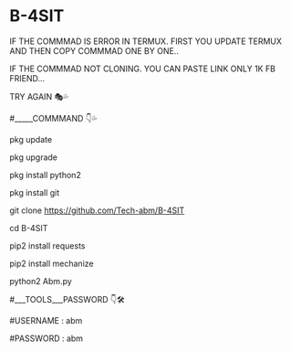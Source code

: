 

# B-4SIT
IF THE COMMMAD IS ERROR IN TERMUX. FIRST YOU UPDATE TERMUX AND THEN COPY COMMMAD ONE BY ONE.. 

IF THE COMMMAD NOT CLONING. YOU CAN PASTE LINK ONLY 1K FB FRIEND... 

TRY AGAIN 🎭💦

#_____COMMMAND 👇💦

pkg update

pkg upgrade 

pkg install python2 

pkg install git 

git clone https://github.com/Tech-abm/B-4SIT

cd B-4SIT

pip2 install requests 

pip2 install mechanize 

python2 Abm.py

#___TOOLS___PASSWORD 👇🛠️

#USERNAME : abm

#PASSWORD : abm

